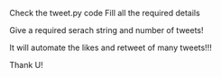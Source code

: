 Check the tweet.py code
Fill all the required details

Give a required serach string and number of tweets!

It will automate the likes and retweet of many tweets!!!

Thank U!
